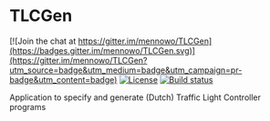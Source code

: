 # TLCGen

[![Join the chat at https://gitter.im/mennowo/TLCGen](https://badges.gitter.im/mennowo/TLCGen.svg)](https://gitter.im/mennowo/TLCGen?utm_source=badge&utm_medium=badge&utm_campaign=pr-badge&utm_content=badge) [![License](https://img.shields.io/badge/license-MIT-blue.svg)](LICENSE.md) [![Build status](https://ci.appveyor.com/api/projects/status/0u0r8fk4dpd8j42l?svg=true)](https://ci.appveyor.com/project/mennowo/tlcgen)

Application to specify and generate (Dutch) Traffic Light Controller programs

